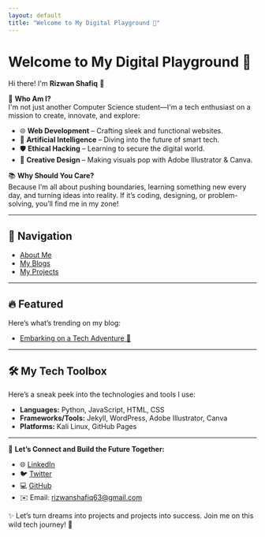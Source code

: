 ```yaml
---
layout: default
title: "Welcome to My Digital Playground 🚀"
---
```

# Welcome to My Digital Playground 🚀  

Hi there! I'm **Rizwan Shafiq** 👋  

🌟 **Who Am I?**  
I'm not just another Computer Science student—I'm a tech enthusiast on a mission to create, innovate, and explore:  
- 🌐 **Web Development** – Crafting sleek and functional websites.  
- 🤖 **Artificial Intelligence** – Diving into the future of smart tech.  
- 🛡️ **Ethical Hacking** – Learning to secure the digital world.  
- 🎨 **Creative Design** – Making visuals pop with Adobe Illustrator & Canva.  

📚 **Why Should You Care?**  
Because I’m all about pushing boundaries, learning something new every day, and turning ideas into reality. If it’s coding, designing, or problem-solving, you’ll find me in my zone!  

---

## 🔗 Navigation  
- [About Me](about/)  
- [My Blogs](blog/)  
- [My Projects](projects/)  

---

## 🔥 Featured  
Here’s what’s trending on my blog:  
- [Embarking on a Tech Adventure 🚀](./_posts/2024-12-11-my-first-blog-post.md)  

---

## 🛠️ My Tech Toolbox  
Here’s a sneak peek into the technologies and tools I use:  
- **Languages:** Python, JavaScript, HTML, CSS  
- **Frameworks/Tools:** Jekyll, WordPress, Adobe Illustrator, Canva  
- **Platforms:** Kali Linux, GitHub Pages  

---

🌟 **Let’s Connect and Build the Future Together:**  
- 🌐 [LinkedIn](https://www.linkedin.com/in/rizwanshafiq63/)  
- 🐦 [Twitter](https://x.com/RizwanShafiq63?s=09)  
- 💻 [GitHub](https://github.com/rizwanshafiq63)  
- ✉️ Email: rizwanshafiq63@gmail.com  

✨ Let’s turn dreams into projects and projects into success. Join me on this wild tech journey! 🚀  
